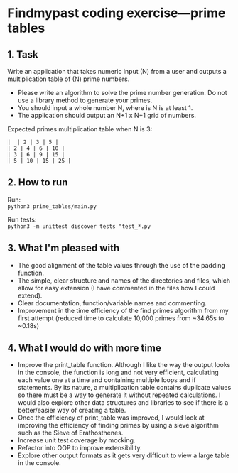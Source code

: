 # Findmypast coding exercise—prime tables


## 1. Task

Write an application that takes numeric input (N) from a user and outputs a 
multiplication table of (N) prime numbers.
* Please write an algorithm to solve the prime number generation. Do not use a 
library method to generate your primes.
* You should input a whole number N, where is N is at least 1.
* The application should output an N+1 x N+1 grid of numbers.

Expected primes multiplication table when N is 3:  
```
|  | 2 | 3 | 5 |
| 2 | 4 | 6 | 10 |
| 3 | 6 | 9 | 15 |
| 5 | 10 | 15 | 25 |
```


## 2. How to run

Run:  
`python3 prime_tables/main.py`

Run tests:  
`python3 -m unittest discover tests "test_*.py`


## 3. What I'm pleased with

* The good alignment of the table values through the use of the padding 
function.
* The simple, clear structure and names of the directories and files, which 
allow for easy extension (I have commented in the files how I could extend).
* Clear documentation, function/variable names and commenting.
* Improvement in the time efficiency of the find primes algorithm from my first 
attempt (reduced time to calculate 10,000 primes from ~34.65s to ~0.18s)


## 4. What I would do with more time

* Improve the print_table function. Although I like the way the output looks in 
the console, the function is long and not very efficient, calculating each value 
one at a time and containing multiple loops and if statements. By its nature, a 
multiplication table contains duplicate values so there must be a way to 
generate it without repeated calculations. I would also explore other data 
structures and libraries to see if there is a better/easier way of creating a 
table.
* Once the efficiency of print_table was improved, I would look at improving the 
efficiency of finding primes by using a sieve algorithm such as the Sieve of 
Erathosthenes.
* Increase unit test coverage by mocking.
* Refactor into OOP to improve extensibility.
* Explore other output formats as it gets very difficult to view a large table in 
the console.
